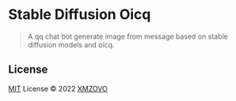 # Stable Diffusion Oicq

> A qq chat bot generate image from message based on stable diffusion models and oicq.

## License

[MIT](./LICENSE) License © 2022 [XMZOVO](https://github.com/XMZOVO)
